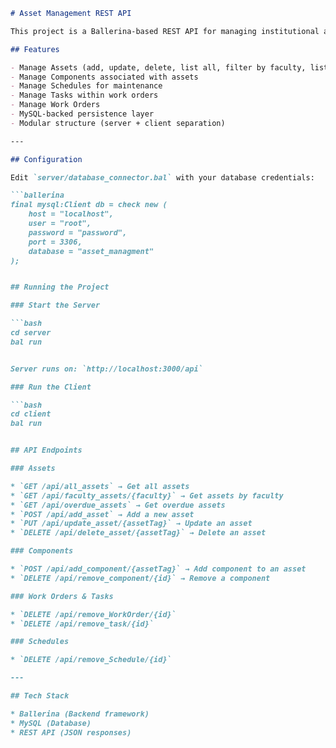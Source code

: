 ```markdown
# Asset Management REST API

This project is a Ballerina-based REST API for managing institutional assets such as laboratory equipment, vehicles, and servers. It connects to a MySQL database for persistence and provides CRUD operations for assets, components, schedules, work orders, and tasks.

## Features

- Manage Assets (add, update, delete, list all, filter by faculty, list overdue)
- Manage Components associated with assets
- Manage Schedules for maintenance
- Manage Tasks within work orders
- Manage Work Orders
- MySQL-backed persistence layer
- Modular structure (server + client separation)

---

## Configuration

Edit `server/database_connector.bal` with your database credentials:

```ballerina
final mysql:Client db = check new (
    host = "localhost",
    user = "root",
    password = "password",
    port = 3306,
    database = "asset_managment"
);


## Running the Project

### Start the Server

```bash
cd server
bal run


Server runs on: `http://localhost:3000/api`

### Run the Client

```bash
cd client
bal run


## API Endpoints

### Assets

* `GET /api/all_assets` → Get all assets
* `GET /api/faculty_assets/{faculty}` → Get assets by faculty
* `GET /api/overdue_assets` → Get overdue assets
* `POST /api/add_asset` → Add a new asset
* `PUT /api/update_asset/{assetTag}` → Update an asset
* `DELETE /api/delete_asset/{assetTag}` → Delete an asset

### Components

* `POST /api/add_component/{assetTag}` → Add component to an asset
* `DELETE /api/remove_component/{id}` → Remove a component

### Work Orders & Tasks

* `DELETE /api/remove_WorkOrder/{id}`
* `DELETE /api/remove_task/{id}`

### Schedules

* `DELETE /api/remove_Schedule/{id}`

---

## Tech Stack

* Ballerina (Backend framework)
* MySQL (Database)
* REST API (JSON responses)

```

